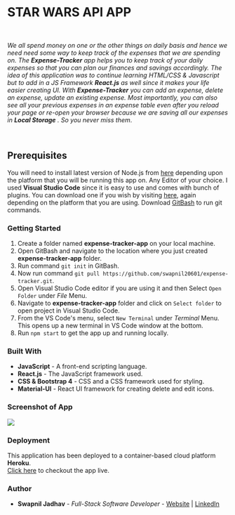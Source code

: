 # STAR WARS API APP

<br>

_We all spend money on one or the other things on daily basis and hence we need need some way to keep track of the expenses that we are spending on. The **Expense-Tracker** app helps you to keep track of your daily expenses so that you can plan our finances and savings accordingly.
The idea of this application was to continue learning HTML/CSS & Javascript but to add in a JS Framework **React.js** as well since it makes your life easier creating UI.
With **Expense-Tracker** you can add an expense, delete an expense, update an existing expense.
Most importantly, you can also see all your previous expenses in an expense table even after you reload your page or re-open your browser because we are saving all our expenses in ***Local Storage*** . So you never miss them_.

<br>

## Prerequisites

You will need to install latest version of Node.js from [here](https://nodejs.org/en/) depending upon the platform that you will be running this app on.
Any Editor of your choice. I used **Visual Studio Code** since it is easy to use and comes with bunch of plugins. You can download one if you wish by visiting [here](https://code.visualstudio.com/), again depending on the platform that you are using.
Download [GitBash](https://git-scm.com/downloads) to run git commands.

### Getting Started

1. Create a folder named **expense-tracker-app** on your local machine.
2. Open GitBash and navigate to the location where you just created **expense-tracker-app** folder.
3. Run command `git init` in GitBash.
4. Now run command `git pull https://github.com/swapnil20601/expense-tracker.git`.
5. Open Visual Studio Code editor if you are using it and then Select `Open Folder` under _File_ Menu.
6. Navigate to **expense-tracker-app** folder and click on `Select folder` to open project in Visual Studio Code.
7. From the VS Code's menu, select `New Terminal` under _Terminal_ Menu. This opens up a new terminal in VS Code window at the bottom.
8. Run `npm start` to get the app up and running locally.

### Built With

- **JavaScript** - A front-end scripting language.
- **React.js** - The JavaScript framework used.
- **CSS & Bootstrap 4** - CSS and a CSS framework used for styling.
- **Material-UI** - React UI framework for creating delete and edit icons.

### Screenshot of App

<image src="src/images/screenshot.png">

### Deployment

This application has been deployed to a container-based cloud platform **Heroku**.<br />
[Click here](https://swapnil-star-war-api-app.herokuapp.com/) to checkout the app live.

### Author

- **Swapnil Jadhav** - _Full-Stack Software Developer_ - [Website](https://www.google.com/) | [LinkedIn](https://www.google.com/)
